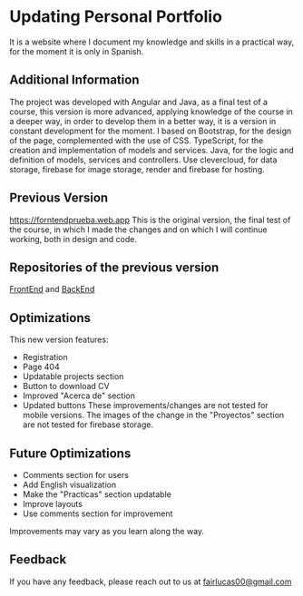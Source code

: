 # Updating Personal Portfolio

It is a website where I document my knowledge and skills in a practical way, for the moment it is only in Spanish.


## Additional Information

The project was developed with Angular and Java, as a final test of a course, this version is more advanced, applying knowledge of the course in a deeper way, in order to develop them in a better way, it is a version in constant development for the moment.
I based on Bootstrap, for the design of the page, complemented with the use of CSS.
TypeScript, for the creation and implementation of models and services.
Java, for the logic and definition of models, services and controllers.
Use clevercloud, for data storage, firebase for image storage, render and firebase for hosting.


## Previous Version

https://forntendprueba.web.app This is the original version, the final test of the course, in which I made the changes and on which I will continue working, both in design and code.


## Repositories of the previous version

[FrontEnd](https://github.com/LucasEsca/Portfolio-FrontEnd) and
[BackEnd](https://github.com/LucasEsca/Portfolio-BackEnd)


## Optimizations

This new version features:
- Registration
- Page 404
- Updatable projects section
- Button to download CV
- Improved "Acerca de" section
- Updated buttons
These improvements/changes are not tested for mobile versions.
The images of the change in the "Proyectos" section are not tested for firebase storage.

## Future Optimizations

- Comments section for users
- Add English visualization
- Make the "Practicas" section updatable
- Improve layouts
- Use comments section for improvement

Improvements may vary as you learn along the way.


## Feedback

If you have any feedback, please reach out to us at fairlucas00@gmail.com

